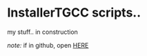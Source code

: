 # InstallerTGCC scripts..

my stuff.. in construction 

*note:* if in github, open [HERE](https://jcaude.github.io)
